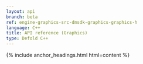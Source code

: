 ```yaml
---
layout: api
branch: beta
ref: engine-graphics-src-dmsdk-graphics-graphics-h
language: C++
title: API reference (Graphics)
type: Defold C++
---
```

{% include anchor_headings.html html=content %}